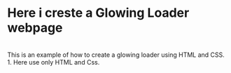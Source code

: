 # Here i creste a Glowing Loader webpage 
<br>
This is an example of how to create a glowing loader using HTML and CSS. 
<br>
1. Here use only HTML and Css.